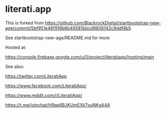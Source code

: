 # literati.app

This is forked from https://github.com/BlackrockDigital/startbootstrap-new-age/commit/5bf951e46f919b6b49581bbcd9808142c9ddf4b5.

See startbootstrap-new-age/README.md for more

Hosted at:

https://console.firebase.google.com/u/0/project/literatiapp/hosting/main

See also:

https://twitter.com/LiteratiApp

https://www.facebook.com/LiteratiApp/

https://www.reddit.com/r/LiteratiApp/

https://t.me/joinchat/H9ae6BJKUmEXkTvuNKgA4A
